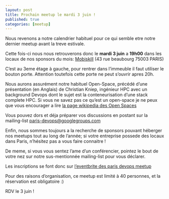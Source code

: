 ```yaml
---
layout: post
title: Prochain meetup le mardi 3 juin !
published: true
categories: [meetup]
---
```


Nous revenons a notre calendrier habituel pour ce qui semble etre notre dernier meetup avant la treve estivale.

Cette fois-ci nous nous retrouverons donc le **mardi 3 juin** a **19h00** dans les locaux de nos sponsors du mois: [Mobiskill](http://www.mobiskill-partner.com/) (43 rue beaubourg 75003 PARIS)

C’est au 3eme étage à gauche, pour rentrer dans l’immeuble il faut utiliser le bouton porte. Attention toutefois cette porte ne peut s’ouvrir apres 20h.

Nous aurons assurément notre habituel Open-Space, précédé d’une présentation (en Anglais) de Christian Kniep, ingénieur HPC avec un background Devops dont le sujet est la conteneurisation d’une stack complete HPC. Si vous ne savez pas ce qu’est un open-space je ne peux que vous encourager a lire [la page wikipedia des Open Spaces](https://fr.wikipedia.org/wiki/M%C3%A9thodologie_open_space)

Vous pouvez dors et déja préparer vos discussions en postant sur la mailing-list [paris-devops@googlegroups.com](https://groups.google.com/forum/?fromgroups#!forum/paris-devops)

Enfin, nous sommes toujours a la recherche de sponsors pouvant héberger nos meetups tout au long de l’année; si votre entreprise possede des locaux dans Paris, n’hésitez pas a vous faire connaitre !

De meme, si vous vous sentez l’ame d’un conférencier, pointez le bout de votre nez sur notre sus-mentionnée mailing-list pour vous déclarer.

Les inscriptions se font donc sur [l’eventbrite des paris devops meetup](http://parisdevops-26.eventbrite.com)

Pour des raisons d’organisation, ce meetup est limité à 40 personnes, et la réservation est obligatoire :)

RDV le 3 juin !
